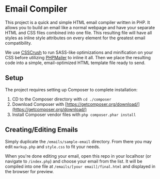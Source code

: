 # Email Compiler

This project is a quick and simple HTML email compiler written in PHP.  It allows you to build an email like a normal webpage and have your separate HTML and CSS files combined into one file.  This resulting file will have all styles as inline style attributes on every element for the greatest email compatibility.

We use [CSSCrush](https://the-echoplex.net/csscrush/) to run SASS-like optimizations and minification on your CSS before utilizing [PHPMailer](https://github.com/PHPMailer/PHPMailer) to inline it all.  Then we place the resulting code into a simple, email-optimized HTML template file ready to send.

## Setup

The project requires setting up Composer to complete installation:

 1. CD to the Composer directory with `cd ./composer`
 2. Download Composer with [https://getcomposer.org/download/](https://getcomposer.org/download/)
 3. Install Composer vendor files with `php composer.phar install`

 ## Creating/Editing Emails

 Simply duplicate the `/emails/sample-email` directory.  From there you may edit `markup.php` and `style.css` to fit your needs.
 
 When you're done editing your email, open this repo in your localhosr (or navigate to `/index.php`) and choose your email from the list.  It will be compiled into one file at `/emails/[your email]/final.html` and displayed in the browser for preview.
